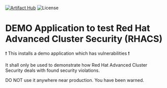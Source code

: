 [![Artifact Hub](https://img.shields.io/endpoint?url=https://artifacthub.io/badge/repository/openshift-bootstraps)](https://artifacthub.io/packages/search?repo=openshift-bootstraps)
![License](https://img.shields.io/badge/License-Apache_2.0-blue.svg)

# DEMO Application to test Red Hat Advanced Cluster Security (RHACS)

:exclamation: This installs a demo application which has vulnerabilities :exclamation:

It shall only be used to demonstrate how Red Hat Advanced Cluster Security deals with found security violations.

DO NOT use it anywhere near production. You have been warned. 
